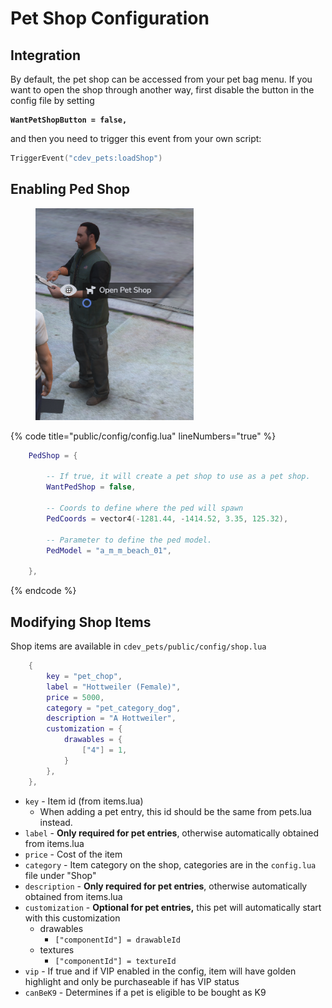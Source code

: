 # Pet Shop Configuration

## Integration

By default, the pet shop can be accessed from your pet bag menu. If you want to open the shop through another way, first disable the button in the config file by setting&#x20;

<pre class="language-lua" data-title="public/config/config.lua" data-full-width="false"><code class="lang-lua"><strong>WantPetShopButton = false,
</strong></code></pre>

&#x20;and then you need to trigger this event from your own script:

```lua
TriggerEvent("cdev_pets:loadShop")
```

## Enabling Ped Shop



<figure><img src="../../.gitbook/assets/image (1) (1) (1) (1) (1).png" alt=""><figcaption></figcaption></figure>

{% code title="public/config/config.lua" lineNumbers="true" %}
```lua
    PedShop = {

        -- If true, it will create a pet shop to use as a pet shop.
        WantPedShop = false,

        -- Coords to define where the ped will spawn
        PedCoords = vector4(-1281.44, -1414.52, 3.35, 125.32),

        -- Parameter to define the ped model.
        PedModel = "a_m_m_beach_01",

    },
```
{% endcode %}

## Modifying Shop Items

Shop items are available in `cdev_pets/public/config/shop.lua`&#x20;

```lua
    {
        key = "pet_chop",
        label = "Hottweiler (Female)",
        price = 5000,
        category = "pet_category_dog",
        description = "A Hottweiler",
        customization = {
            drawables = {
                ["4"] = 1,
            }
        },
    },
```

* `key` - Item id (from items.lua)
  * When adding a pet entry, this id should be the same from pets.lua instead.
* `label` - **Only required for pet entries**, otherwise automatically obtained from items.lua
* `price` - Cost of the item
* `category` - Item category on the shop, categories are in the `config.lua` file under "Shop"
* `description` - **Only required for pet entries**, otherwise automatically obtained from items.lua
* `customization` - **Optional for pet entries,** this pet will automatically start with this customization
  * drawables
    * `["componentId"] = drawableId`&#x20;
  * textures
    * `["componentId"] = textureId`&#x20;
* `vip` - If true and if VIP enabled in the config, item will have golden highlight and only be purchaseable if has VIP status
* `canBeK9` - Determines if a pet is eligible to be bought as K9

